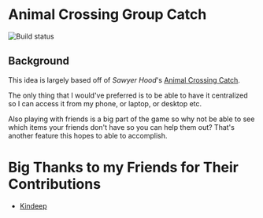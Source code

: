 # Animal Crossing Group Catch

![Build status](https://dev.azure.com/DomenicPerriccioli/ACPipelines/_apis/build/status/ACPipelines-Docker-CI)

## Background
This idea is largely based off of *Sawyer Hood*'s [Animal Crossing Catch](https://github.com/SawyerHood/animal-crossing-catch).

The only thing that I would've preferred is to be able to have it centralized so I can access it from my phone, or laptop, or desktop etc. 

Also playing with friends is a big part of the game so why not be able to see which items your friends don't have so you can help them out? That's another feature this hopes to able to accomplish.

# Big Thanks to my Friends for Their Contributions
- [Kindeep](https://github.com/kindeep/)
